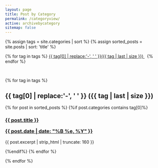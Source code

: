 ```yaml
---
layout: page
title: Post by Category
permalink: /categoryview/
active: archivebycategory
sitemap: false
---
```

{% assign tags = site.categories | sort %}
{% assign sorted_posts = site.posts | sort: 'title' %}
<div>
{% for tag in tags %}
    <a class="category" href="#{{ tag | first | slugify }}">
            {{ tag[0] | replace:'-', ' ' }}({{ tag | last | size }})
    </a> &nbsp;
{% endfor %}
</div>
<p>&nbsp;</p>
<div id="index">

{% for tag in tags %}
<a name="{{ tag[0] }}"></a><h2>{{ tag[0] | replace:'-', ' ' }} ({{ tag | last | size }}) </h2>

{% for post in sorted_posts %}
{%if post.categories contains tag[0]%}

  <h3><a href="{{ site.url }}{{ post.url }}" title="{{ post.title }}">{{ post.title }} <p class="date">{{ post.date |  date: "%B %e, %Y" }}</p></a></h3>
   <p>{{ post.excerpt | strip_html | truncate: 160 }}</p>

{%endif%}
{% endfor %}

{% endfor %}
</div>

